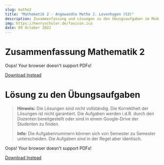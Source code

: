 ```yaml
---
slug: mathe2
title: "Mathematik 2 - Angewandte Mathe J. Levenhagen (S3)"
description: Zusammenfassung und Lösungen zu den Übungsaufgaben im Modul Mathematik 2 in Semester 3 (Theoriephase 3)
img: https://henryschuler.de/favicon.ico
date: 09 October 2022
---
```

# Zusammenfassung Mathematik 2
<div style="max-height:70vh">
  <object data="https://henryschuler.de/documents/studies/mathe2/Klausurzettel2.pdf" height="100%" width="100%" style="height:70vh">
      <p>Oops! Your browser doesn't support PDFs!</p>
      <p><a href="https://henryschuler.de/documents/studies/mathe2/Klausurzettel2.pdf">Download Instead</a></p>
  </object>
</div>

# Lösung zu den Übungsaufgaben
> **Hinweis:** Die Lösungen sind nicht vollständig. 
> Die Korrektheit der Lösungen ist nicht garantiert. 
> Die Aufgaben werden i.d.R. durch den Dozenten bereitgestellt oder sind in einem Google-Drive der Studenten zu finden.
> 
> **Info:** Die Aufgabennummern können sich von Semester zu Semester unterscheiden. 
> Die Aufgaben sind in der Regel aber identisch.
<div style="max-height:70vh">
  <object data="https://henryschuler.de/documents/studies/mathe2/Mathe3LoesungAufgaben.pdf" height="100%" width="100%" style="height:70vh">
      <p>Oops! Your browser doesn't support PDFs!</p>
      <p><a href="https://henryschuler.de/documents/studies/mathe2/Mathe3LoesungAufgaben.pdf">Download Instead</a></p>
  </object>
</div>